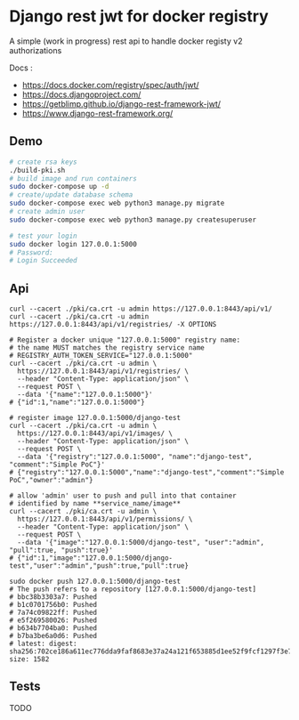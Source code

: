 Django rest jwt for docker registry 
===================================

A simple (work in progress) rest api to handle docker registy v2 authorizations

Docs :
* https://docs.docker.com/registry/spec/auth/jwt/
* https://docs.djangoproject.com/
* https://getblimp.github.io/django-rest-framework-jwt/
* https://www.django-rest-framework.org/

Demo
----

```bash
# create rsa keys 
./build-pki.sh
# build image and run containers
sudo docker-compose up -d
# create/update database schema
sudo docker-compose exec web python3 manage.py migrate
# create admin user 
sudo docker-compose exec web python3 manage.py createsuperuser

# test your login
sudo docker login 127.0.0.1:5000
# Password: 
# Login Succeeded
```

Api
---
```
curl --cacert ./pki/ca.crt -u admin https://127.0.0.1:8443/api/v1/
curl --cacert ./pki/ca.crt -u admin https://127.0.0.1:8443/api/v1/registries/ -X OPTIONS

# Register a docker unique "127.0.0.1:5000" registry name:
# the name MUST matches the registry service name
# REGISTRY_AUTH_TOKEN_SERVICE="127.0.0.1:5000"
curl --cacert ./pki/ca.crt -u admin \
  https://127.0.0.1:8443/api/v1/registries/ \
  --header "Content-Type: application/json" \
  --request POST \
  --data '{"name":"127.0.0.1:5000"}'
# {"id":1,"name":"127.0.0.1:5000"}

# register image 127.0.0.1:5000/django-test
curl --cacert ./pki/ca.crt -u admin \
  https://127.0.0.1:8443/api/v1/images/ \
  --header "Content-Type: application/json" \
  --request POST \
  --data '{"registry":"127.0.0.1:5000", "name":"django-test", "comment":"Simple PoC"}'
# {"registry":"127.0.0.1:5000","name":"django-test","comment":"Simple PoC","owner":"admin"}

# allow 'admin' user to push and pull into that container
# identified by name **service_name/image**
curl --cacert ./pki/ca.crt -u admin \
  https://127.0.0.1:8443/api/v1/permissions/ \
  --header "Content-Type: application/json" \
  --request POST \
  --data '{"image":"127.0.0.1:5000/django-test", "user":"admin", "pull":true, "push":true}'
# {"id":1,"image":"127.0.0.1:5000/django-test","user":"admin","push":true,"pull":true}

sudo docker push 127.0.0.1:5000/django-test
# The push refers to a repository [127.0.0.1:5000/django-test]
# bbc38b3303a7: Pushed 
# b1c0701756b0: Pushed 
# 7a74c09822ff: Pushed 
# e5f269580026: Pushed 
# b634b7704ba0: Pushed 
# b7ba3be6a0d6: Pushed 
# latest: digest: sha256:702ce186a611ec776dda9faf8683e37a24a121f653885d1ee52f9fcf1297f3e7 size: 1582
```

Tests
-----

TODO
